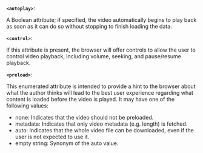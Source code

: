 **`<autoplay>`**:

A Boolean attribute; if specified, the video automatically begins to play back as soon as it can do so without stopping to finish loading the data.

**`<control>`**:

If this attribute is present, the browser will offer controls to allow the user to control video playback, including volume, seeking, and pause/resume playback.

**`<preload>`**:

This enumerated attribute is intended to provide a hint to the browser about what the author thinks will lead to the best user experience regarding what content is loaded before the video is played. It may have one of the following values:

- none: Indicates that the video should not be preloaded.
- metadata: Indicates that only video metadata (e.g. length) is fetched.
- auto: Indicates that the whole video file can be downloaded, even if the user is not expected to use it.
- empty string: Synonym of the auto value.
